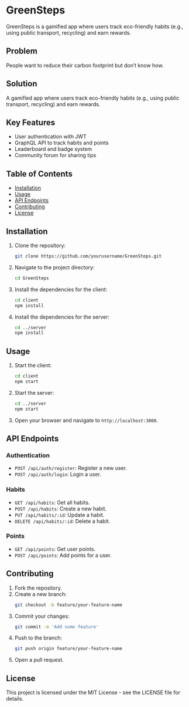 # GreenSteps

GreenSteps is a gamified app where users track eco-friendly habits (e.g., using public transport, recycling) and earn rewards.

## Problem
People want to reduce their carbon footprint but don’t know how.

## Solution
A gamified app where users track eco-friendly habits (e.g., using public transport, recycling) and earn rewards.

## Key Features
- User authentication with JWT
- GraphQL API to track habits and points
- Leaderboard and badge system
- Community forum for sharing tips

## Table of Contents
- [Installation](#installation)
- [Usage](#usage)
- [API Endpoints](#api-endpoints)
- [Contributing](#contributing)
- [License](#license)

## Installation
1. Clone the repository:
    ```sh
    git clone https://github.com/yourusername/GreenSteps.git
    ```
2. Navigate to the project directory:
    ```sh
    cd GreenSteps
    ```
3. Install the dependencies for the client:
    ```sh
    cd client
    npm install
    ```
4. Install the dependencies for the server:
    ```sh
    cd ../server
    npm install
    ```

## Usage
1. Start the client:
    ```sh
    cd client
    npm start
    ```
2. Start the server:
    ```sh
    cd ../server
    npm start
    ```
3. Open your browser and navigate to `http://localhost:3000`.

## API Endpoints
### Authentication
- `POST /api/auth/register`: Register a new user.
- `POST /api/auth/login`: Login a user.

### Habits
- `GET /api/habits`: Get all habits.
- `POST /api/habits`: Create a new habit.
- `PUT /api/habits/:id`: Update a habit.
- `DELETE /api/habits/:id`: Delete a habit.

### Points
- `GET /api/points`: Get user points.
- `POST /api/points`: Add points for a user.

## Contributing
1. Fork the repository.
2. Create a new branch:
    ```sh
    git checkout -b feature/your-feature-name
    ```
3. Commit your changes:
    ```sh
    git commit -m 'Add some feature'
    ```
4. Push to the branch:
    ```sh
    git push origin feature/your-feature-name
    ```
5. Open a pull request.

## License
This project is licensed under the MIT License - see the LICENSE file for details.